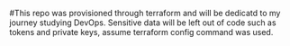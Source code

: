 #This repo was provisioned through terraform and will be dedicatd to my journey studying DevOps.
Sensitive data will be left out of code such as tokens and private keys, assume terraform config command was used.

